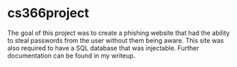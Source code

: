 # cs366project
The goal of this project was to create a phishing website that had the ability to steal passwords from the user without them being aware. This site was also required to have a SQL database that was injectable. Further documentation can be found in my writeup.
